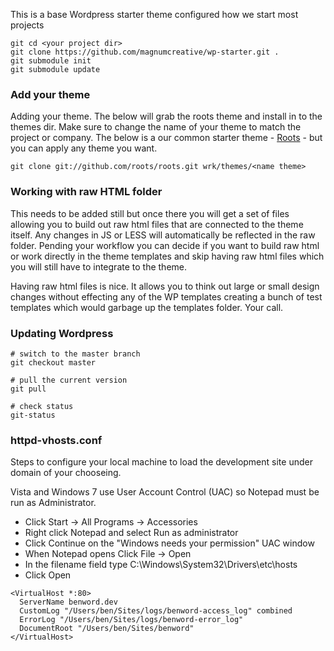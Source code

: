 This is a base Wordpress starter theme configured how we start most projects

````
git cd <your project dir>
git clone https://github.com/magnumcreative/wp-starter.git .
git submodule init
git submodule update
````
### Add your theme
Adding your theme. The below will grab the roots theme and install in to the themes dir. Make sure to change the name of your theme to match the project or company. The below is a our common starter theme - <a href="https://github.com/roots/roots">Roots</a> - but you can apply any theme you want.

````
git clone git://github.com/roots/roots.git wrk/themes/<name theme>
````
### Working with raw HTML folder

This needs to be added still but once there you will get a set of files allowing you to build out raw html files that are connected to the theme itself. Any changes in JS or LESS will automatically be reflected in the raw folder. Pending your workflow you can decide if you want to build raw html or work directly in the theme templates and skip having raw html files which you will still have to integrate to the theme.

Having raw html files is nice. It allows you to think out large or small design changes without effecting any of the WP templates creating a bunch of test templates which would garbage up the templates folder. Your call.

### Updating Wordpress

````
# switch to the master branch
git checkout master

# pull the current version
git pull

# check status
git-status
````
### httpd-vhosts.conf

Steps to configure your local machine to load the development site under domain of your chooseing.

Vista and Windows 7 use User Account Control (UAC) so Notepad must be run as Administrator.

* Click Start -> All Programs -> Accessories
* Right click Notepad and select Run as administrator
* Click Continue on the "Windows needs your permission" UAC window
* When Notepad opens Click File -> Open
* In the filename field type C:\Windows\System32\Drivers\etc\hosts
* Click Open

````
<VirtualHost *:80>
  ServerName benword.dev
  CustomLog "/Users/ben/Sites/logs/benword-access_log" combined
  ErrorLog "/Users/ben/Sites/logs/benword-error_log"
  DocumentRoot "/Users/ben/Sites/benword"
</VirtualHost>
````
